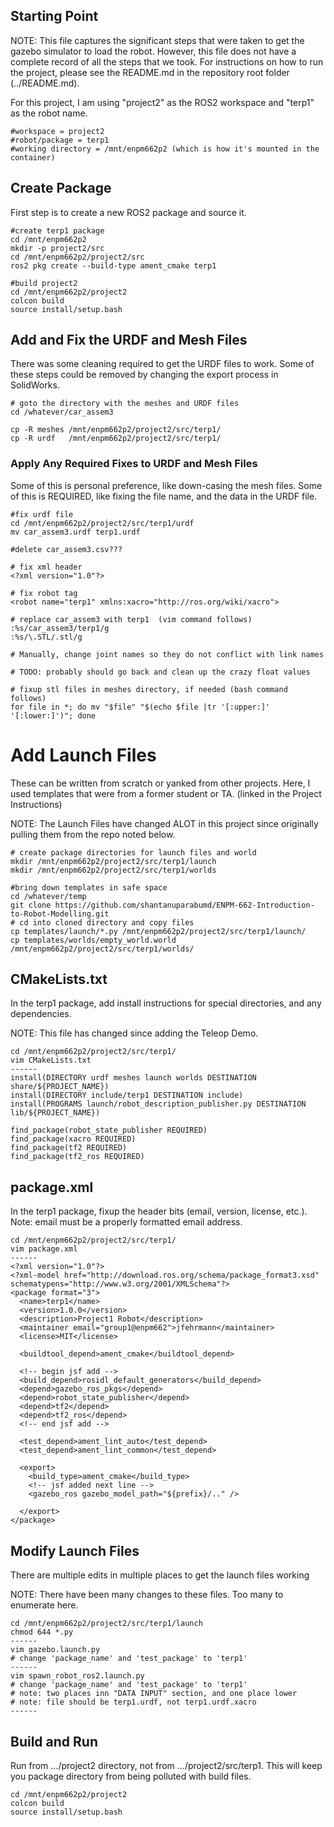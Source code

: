 ## Starting Point

NOTE: This file captures the significant steps that were taken to get the gazebo simulator to load the robot.  However, this file does not have a complete record of all the steps that we took.  For instructions on how to run the project, please see the README.md in the repository root folder (../README.md). 

For this project, I am using "project2" as the ROS2 workspace and "terp1" as the robot name.  
```
#workspace = project2
#robot/package = terp1
#working directory = /mnt/enpm662p2 (which is how it's mounted in the container)
```

## Create Package
First step is to create a new ROS2 package and source it.  
```
#create terp1 package
cd /mnt/enpm662p2
mkdir -p project2/src
cd /mnt/enpm662p2/project2/src
ros2 pkg create --build-type ament_cmake terp1

#build project2
cd /mnt/enpm662p2/project2
colcon build 
source install/setup.bash  
```

## Add and Fix the URDF and Mesh Files
There was some cleaning required to get the URDF files to work.  Some of these steps could be removed by changing the export process in SolidWorks.  
```
# goto the directory with the meshes and URDF files
cd /whatever/car_assem3

cp -R meshes /mnt/enpm662p2/project2/src/terp1/
cp -R urdf   /mnt/enpm662p2/project2/src/terp1/
```

### Apply Any Required Fixes to URDF and Mesh Files
Some of this is personal preference, like down-casing the mesh files.  Some of this is REQUIRED, like fixing the file name, and the data in the URDF file.
```
#fix urdf file
cd /mnt/enpm662p2/project2/src/terp1/urdf
mv car_assem3.urdf terp1.urdf

#delete car_assem3.csv???

# fix xml header 
<?xml version="1.0"?>

# fix robot tag 
<robot name="terp1" xmlns:xacro="http://ros.org/wiki/xacro">

# replace car_assem3 with terp1  (vim command follows)
:%s/car_assem3/terp1/g
:%s/\.STL/.stl/g

# Manually, change joint names so they do not conflict with link names

# TODO: probably should go back and clean up the crazy float values

# fixup stl files in meshes directory, if needed (bash command follows)
for file in *; do mv "$file" "$(echo $file |tr '[:upper:]' '[:lower:]')"; done
```

# Add Launch Files
These can be written from scratch or yanked from other projects.  Here, I used templates that were from a former student or TA.  (linked in the Project Instructions)

NOTE: The Launch Files have changed ALOT in this project since originally pulling them from the repo noted below.  

```
# create package directories for launch files and world
mkdir /mnt/enpm662p2/project2/src/terp1/launch
mkdir /mnt/enpm662p2/project2/src/terp1/worlds

#bring down templates in safe space
cd /whatever/temp
git clone https://github.com/shantanuparabumd/ENPM-662-Introduction-to-Robot-Modelling.git
# cd into cloned directory and copy files
cp templates/launch/*.py /mnt/enpm662p2/project2/src/terp1/launch/
cp templates/worlds/empty_world.world /mnt/enpm662p2/project2/src/terp1/worlds/
```

## CMakeLists.txt
In the terp1 package, add install instructions for special directories, and any dependencies.

NOTE: This file has changed since adding the Teleop Demo.  
    
```
cd /mnt/enpm662p2/project2/src/terp1/
vim CMakeLists.txt
------
install(DIRECTORY urdf meshes launch worlds DESTINATION share/${PROJECT_NAME})
install(DIRECTORY include/terp1 DESTINATION include)
install(PROGRAMS launch/robot_description_publisher.py DESTINATION lib/${PROJECT_NAME})

find_package(robot_state_publisher REQUIRED)
find_package(xacro REQUIRED)
find_package(tf2 REQUIRED)
find_package(tf2_ros REQUIRED)
```

## package.xml
In the terp1 package, fixup the header bits (email, version, license, etc.).  Note: email must be a properly formatted email address.
```
cd /mnt/enpm662p2/project2/src/terp1/
vim package.xml
------ 
<?xml version="1.0"?>
<?xml-model href="http://download.ros.org/schema/package_format3.xsd" schematypens="http://www.w3.org/2001/XMLSchema"?>
<package format="3">
  <name>terp1</name>
  <version>1.0.0</version>
  <description>Project1 Robot</description>
  <maintainer email="group1@enpm662">jfehrmann</maintainer>
  <license>MIT</license>

  <buildtool_depend>ament_cmake</buildtool_depend>
  
  <!-- begin jsf add -->
  <build_depend>rosidl_default_generators</build_depend>
  <depend>gazebo_ros_pkgs</depend>
  <depend>robot_state_publisher</depend>
  <depend>tf2</depend>
  <depend>tf2_ros</depend>
  <!-- end jsf add -->

  <test_depend>ament_lint_auto</test_depend>
  <test_depend>ament_lint_common</test_depend>

  <export>
    <build_type>ament_cmake</build_type>
    <!-- jsf added next line -->
    <gazebo_ros gazebo_model_path="${prefix}/.." />
    
  </export>
</package>
```

## Modify Launch Files
There are multiple edits in multiple places to get the launch files working

NOTE:  There have been many changes to these files.  Too many to enumerate here.  

```
cd /mnt/enpm662p2/project2/src/terp1/launch
chmod 644 *.py
------
vim gazebo.launch.py
# change 'package_name' and 'test_package' to 'terp1'
------
vim spawn_robot_ros2.launch.py
# change 'package_name' and 'test_package' to 'terp1'
# note: two places inn "DATA INPUT" section, and one place lower
# note: file should be terp1.urdf, not terp1.urdf.xacro
------
```

## Build and Run
Run from .../project2 directory, not from .../project2/src/terp1.  This will keep you package directory from being polluted with build files.  
```
cd /mnt/enpm662p2/project2
colcon build
source install/setup.bash
```

